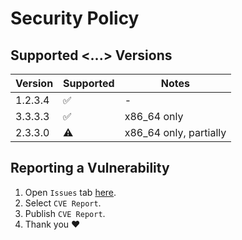 # Security Policy

## Supported <...> Versions

| Version | Supported | Notes |
| ------- | ------- | ------- |
| 1.2.3.4 | :white_check_mark: | -  |
| 3.3.3.3 | :white_check_mark: | x86_64 only  |
| 2.3.3.0 | :warning: | x86_64 only, partially  |

## Reporting a Vulnerability
1. Open  `Issues` tab [here](https://github.com/rehlds/.github/issues).
2. Select `CVE Report`.
3. Publish `CVE Report`.
4. Thank you :heart:
